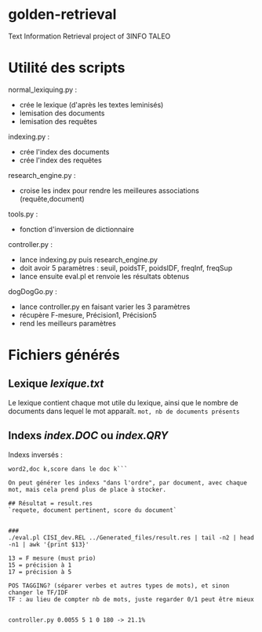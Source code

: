 # golden-retrieval

Text Information Retrieval project of 3INFO TALEO

# Utilité des scripts 

normal_lexiquing.py : 
- crée le lexique (d'après les textes leminisés)
- lemisation des documents
- lemisation des requêtes

indexing.py :
- crée l'index des documents
- crée l'index des requêtes

research_engine.py :
- croise les index pour rendre les meilleures associations (requête,document)

tools.py :
- fonction d'inversion de dictionnaire

controller.py :
- lance indexing.py puis research_engine.py 
- doit avoir 5 paramètres : seuil, poidsTF, poidsIDF, freqInf, freqSup
- lance ensuite eval.pl et renvoie les résultats obtenus

dogDogGo.py : 
- lance controller.py en faisant varier les 3 paramètres
- récupère F-mesure, Précision1, Précision5
- rend les meilleurs paramètres 


# Fichiers générés
## Lexique *lexique.txt*
Le lexique contient chaque mot utile du lexique, ainsi que le nombre de documents dans lequel le mot apparaît.
`mot, nb de documents présents`

## Indexs *index.DOC* ou *index.QRY*
Indexs inversés :
```word1,doc i,score dans le doc i, doc j, score dans le doc j,...
word2,doc k,score dans le doc k```

On peut générer les indexs "dans l'ordre", par document, avec chaque mot, mais cela prend plus de place à stocker.

## Résultat = result.res
`requete, document pertinent, score du document`


###
./eval.pl CISI_dev.REL ../Generated_files/result.res | tail -n2 | head -n1 | awk '{print $13}'

13 = F mesure (must prio)
15 = précision à 1
17 = précision à 5

POS TAGGING? (séparer verbes et autres types de mots), et sinon changer le TF/IDF
TF : au lieu de compter nb de mots, juste regarder 0/1 peut être mieux


controller.py 0.0055 5 1 0 180 -> 21.1%